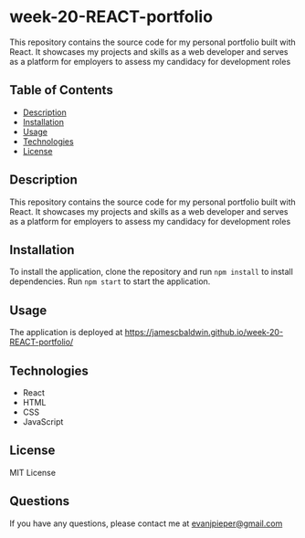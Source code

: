 # week-20-REACT-portfolio
This repository contains the source code for my personal portfolio built with React. It showcases my projects and skills as a web developer and serves as a platform for employers to assess my candidacy for development roles

## Table of Contents
* [Description](#description)
* [Installation](#installation)
* [Usage](#usage)
* [Technologies](#technologies)
* [License](#license)

## Description
This repository contains the source code for my personal portfolio built with React. It showcases my projects and skills as a web developer and serves as a platform for employers to assess my candidacy for development roles

## Installation
To install the application, clone the repository and run `npm install` to install dependencies. Run `npm start` to start the application.

## Usage
The application is deployed at https://jamescbaldwin.github.io/week-20-REACT-portfolio/

## Technologies
* React
* HTML
* CSS
* JavaScript

## License
MIT License

## Questions
If you have any questions, please contact me at evanjpieper@gmail.com